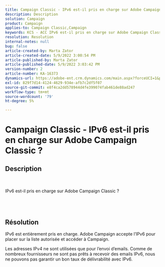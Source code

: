 ```yaml
---
title: Campaign Classic - IPv6 est-il pris en charge sur Adobe Campaign Classic ?
description: Description
solution: Campaign
product: Campaign
applies-to: Campaign Classic,Campaign
keywords: KCS - ACC IPv6 est-il pris en charge sur Adobe Campaign Classic ? On-Premise
resolution: Resolution
internal-notes: null
bug: false
article-created-by: Marta Zator
article-created-date: 5/9/2022 3:00:54 PM
article-published-by: Marta Zator
article-published-date: 5/9/2022 3:03:42 PM
version-number: 2
article-number: KA-16373
dynamics-url: https://adobe-ent.crm.dynamics.com/main.aspx?forceUCI=1&pagetype=entityrecord&etn=knowledgearticle&id=902028d1-a8cf-ec11-a7b5-0022480a8e40
exl-id: 829f7d14-4124-4629-934e-afb7c2df5f07
source-git-commit: e8f4ca2dd578944d4fe399074fab461de88ad247
workflow-type: tm+mt
source-wordcount: '79'
ht-degree: 5%

---
```


# Campaign Classic - IPv6 est-il pris en charge sur Adobe Campaign Classic ?

## Description

<br><br>IPv6 est-il pris en charge sur Adobe Campaign Classic ?<br><br> <br><br>

## Résolution


IPv6 est entièrement pris en charge. Adobe Campaign accepte l’IPv6 pour placer sur la liste autorisée et accéder à Campaign.

Les adresses IPv4 ne sont utilisées que pour l’envoi d’emails. Comme de nombreux fournisseurs ne sont pas prêts à recevoir des emails IPv6, nous ne pouvons pas garantir un bon taux de délivrabilité avec IPv6.
